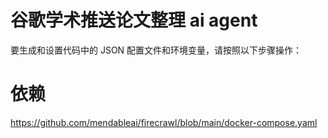 # 谷歌学术推送论文整理 ai agent

要生成和设置代码中的 JSON 配置文件和环境变量，请按照以下步骤操作：

# 依赖
https://github.com/mendableai/firecrawl/blob/main/docker-compose.yaml